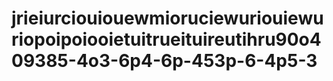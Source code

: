 # jrieiurciouiouewmioruciewuriouiewuriopoipoiooietuitrueituireutihru90o409385-4o3-6p4-6p-453p-6-4p5-3